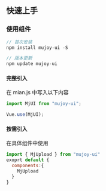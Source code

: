 <!--
 * @Description: 快速开始文档
 * @Author: panrui
 * @Date: 2021-05-26 11:06:53
 * @LastEditTime: 2021-06-08 14:47:26
 * @LastEditors: panrui
 * 不忘初心,不负梦想
-->

## 快速上手

### 使用组件

```js
// 首次安装
npm install mujoy-ui -S

// 版本更新
npm update mujoy-ui
```

#### 完整引入

在 mian.js 中写入以下内容

```js
import MjUI from "mujoy-ui";

Vue.use(MjUI);
```

#### 按需引入

在具体组件中使用

```js
import { MjUpload } from "mujoy-ui"
exoprt default {
  components:{
    MjUpload
  }
}
```
